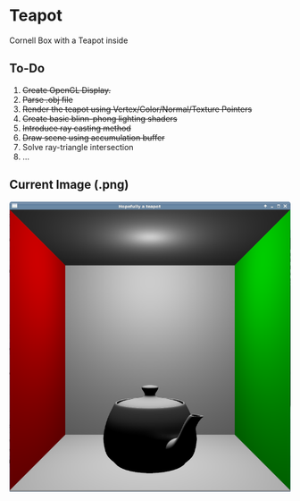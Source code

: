 # Teapot
Cornell Box with a Teapot inside

## To-Do
1. ~~Create OpenGL Display.~~
2. ~~Parse .obj file~~
3. ~~Render the teapot using Vertex/Color/Normal/Texture Pointers~~
4. ~~Create basic blinn-phong lighting shaders~~
5. ~~Introduce ray casting method~~
6. ~~Draw scene using accumulation buffer~~
7. Solve ray-triangle intersection
8. ...

## Current Image (.png)

![alt tag](https://github.com/ktyner/Teapot/blob/master/currentTeapot.png?raw=true)
